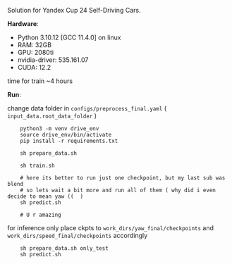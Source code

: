 Solution for Yandex Cup 24 Self-Driving Cars.

**Hardware**:

- Python 3.10.12 [GCC 11.4.0] on linux
- RAM: 32GB
- GPU: 2080ti
- nvidia-driver: 535.161.07
- CUDA: 12.2

time for train ~4 hours

**Run**:

change data folder in `configs/preprocess_final.yaml` ( `input_data.root_data_folder` )

```
    python3 -m venv drive_env
    source drive_env/bin/activate
    pip install -r requirements.txt

    sh prepare_data.sh

    sh train.sh

    # here its better to run just one checkpoint, but my last sub was blend
    # so lets wait a bit more and run all of them ( why did i even decide to mean yaw ((  )
    sh predict.sh

    # U r amazing
```

for inference only place ckpts to `work_dirs/yaw_final/checkpoints` and `work_dirs/speed_final/checkpoints` accordingly 

```
    sh prepare_data.sh only_test
    sh predict.sh
```
